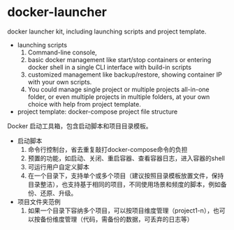 # docker-launcher
docker launcher kit, including launching scripts and project template.
  - launching scripts
    1. Command-line console, 
    1. basic docker management like start/stop containers or entering docker shell in a single CLI interface with build-in scripts
    1. customized management like backup/restore, showing container IP with your own scripts.
    1. You could manage single project or multiple projects all-in-one folder, or even multiple projects in multiple folders, at your own choice with help from project template.
  - project template: docker-compose project file structure

Docker 启动工具箱，包含启动脚本和项目目录模板。
  - 启动脚本
    1. 命令行控制台，省去重复敲打docker-compose命令的负担
    1. 预置的功能，如启动、关闭、重启容器、查看容器日志，进入容器的shell
    1. 可运行用户自定义脚本
    1. 在一个目录下，支持单个或多个项目（建议按照目录模板放置文件，保持目录整洁），也支持基于相同的项目，不同使用场景和频度的脚本，例如备份、还原、升级。
  - 项目文件夹范例
    1. 如果一个目录下容纳多个项目，可以按项目维度管理（project1-n），也可以按备份维度管理（代码，需备份的数据，可丢弃的日志等）